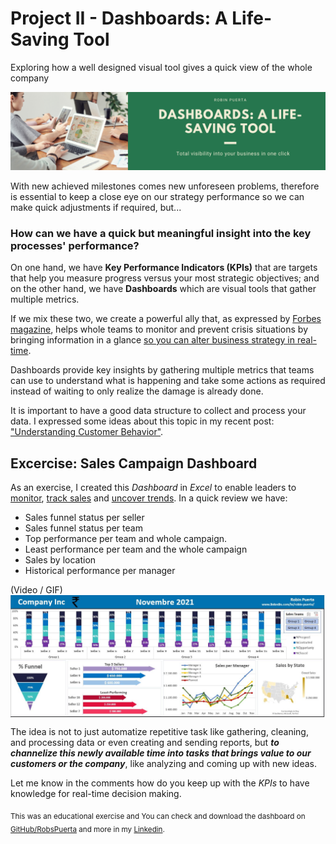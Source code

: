 # Project II - Dashboards: A Life-Saving Tool
Exploring how a well designed visual tool gives a quick view of the whole company

<img src="https://github.com/robspuerta/Project-2-Dashboards---A-life-saving-tool/blob/main/Github%20repository%20banner.png" alt="Robin Puerta Business Process Analyst + Product Analyst">

With new achieved milestones comes new unforeseen problems, therefore is essential to keep a close eye on our strategy performance so we can make quick adjustments if required, but...

### How can we have a quick but meaningful insight into the key processes' performance?

On one hand, we have **Key Performance Indicators (KPIs)** that are targets that help you measure progress versus your most strategic objectives; and on the other hand, we have **Dashboards** which are visual tools that gather multiple metrics.

If we mix these two, we create a powerful ally that, as expressed by [Forbes magazine](https://www.forbes.com/sites/edwardsegal/2021/11/05/how-dashboards-are-helping-to-monitor-manage-and-prevent-crisis-situations/amp/), helps whole teams to monitor and prevent crisis situations by bringing information in a glance <ins>so you can alter business strategy in real-time</ins>.

Dashboards provide key insights by gathering multiple metrics that teams can use to understand what is happening and take some actions as required instead of waiting to only realize the damage is already done. 

It is important to have a good data structure to collect and process your data. I expressed some ideas about this topic in my recent post: ["Understanding Customer Behavior"](https://www.linkedin.com/in/robin-puerta/).

## Excercise: Sales Campaign Dashboard

As an exercise, I created this *Dashboard* in *Excel* to enable leaders to <ins>monitor</ins>, <ins>track sales</ins> and <ins>uncover trends</ins>. In a quick review we have: 
* Sales funnel status per seller
* Sales funnel status per team
* Top performance per team and whole campaign.
* Least performance per team and the whole campaign
* Sales by location
* Historical performance per manager

(Video / GIF)
<img width="1200" align="center" src="https://github.com/robspuerta/Project-2-Dashboards---A-life-saving-tool/blob/main/DashboardNov21.JPG" alt="Robin Puerta Business Process Analyst + Product Analyst">

The idea is not to just automatize repetitive task like gathering, cleaning, and processing data or even creating and sending reports, but ***to channelize this newly available time into tasks that brings value to our customers or the company***, like analyzing and coming up with new ideas.

Let me know in the comments how do you keep up with the *KPIs* to have knowledge for real-time decision making.

<sub>This was an educational exercise and You can check and download the dashboard on [GitHub/RobsPuerta](https://github.com/robspuerta) and more in my [Linkedin](https://www.linkedin.com/in/robin-puerta/). </sub>


